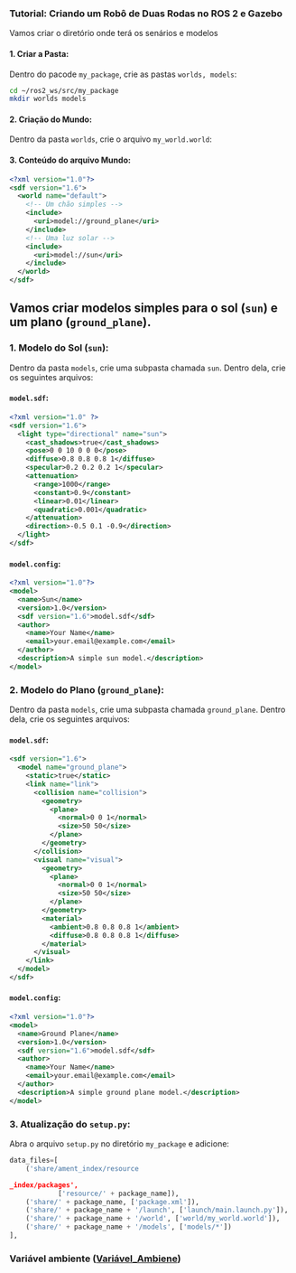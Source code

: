 ### Tutorial: Criando um Robô de Duas Rodas no ROS 2 e Gazebo
Vamos criar o diretório onde terá os senários e modelos

#### 1. Criar a Pasta:

Dentro do pacode `my_package`, crie as pastas `worlds, models`:

```bash
cd ~/ros2_ws/src/my_package
mkdir worlds models
```

#### 2. Criação do Mundo:

Dentro da pasta `worlds`, crie o arquivo `my_world.world`:

#### 3. Conteúdo do arquivo Mundo:

```xml
<?xml version="1.0"?>
<sdf version="1.6">
  <world name="default">
    <!-- Um chão simples -->
    <include>
      <uri>model://ground_plane</uri>
    </include>
    <!-- Uma luz solar -->
    <include>
      <uri>model://sun</uri>
    </include>
  </world>
</sdf>
```



## Vamos criar modelos simples para o sol (`sun`) e um plano (`ground_plane`).

### 1. Modelo do Sol (`sun`):

Dentro da pasta `models`, crie uma subpasta chamada `sun`. Dentro dela, crie os seguintes arquivos:

#### `model.sdf`:

```xml
<?xml version="1.0" ?>
<sdf version="1.6">
  <light type="directional" name="sun">
    <cast_shadows>true</cast_shadows>
    <pose>0 0 10 0 0 0</pose>
    <diffuse>0.8 0.8 0.8 1</diffuse>
    <specular>0.2 0.2 0.2 1</specular>
    <attenuation>
      <range>1000</range>
      <constant>0.9</constant>
      <linear>0.01</linear>
      <quadratic>0.001</quadratic>
    </attenuation>
    <direction>-0.5 0.1 -0.9</direction>
  </light>
</sdf>
```

#### `model.config`:

```xml
<?xml version="1.0"?>
<model>
  <name>Sun</name>
  <version>1.0</version>
  <sdf version="1.6">model.sdf</sdf>
  <author>
    <name>Your Name</name>
    <email>your.email@example.com</email>
  </author>
  <description>A simple sun model.</description>
</model>
```

### 2. Modelo do Plano (`ground_plane`):

Dentro da pasta `models`, crie uma subpasta chamada `ground_plane`. Dentro dela, crie os seguintes arquivos:

#### `model.sdf`:

```xml
<sdf version="1.6">
  <model name="ground_plane">
    <static>true</static>
    <link name="link">
      <collision name="collision">
        <geometry>
          <plane>
            <normal>0 0 1</normal>
            <size>50 50</size>
          </plane>
        </geometry>
      </collision>
      <visual name="visual">
        <geometry>
          <plane>
            <normal>0 0 1</normal>
            <size>50 50</size>
          </plane>
        </geometry>
        <material>
          <ambient>0.8 0.8 0.8 1</ambient>
          <diffuse>0.8 0.8 0.8 1</diffuse>
        </material>
      </visual>
    </link>
  </model>
</sdf>
```

#### `model.config`:

```xml
<?xml version="1.0"?>
<model>
  <name>Ground Plane</name>
  <version>1.0</version>
  <sdf version="1.6">model.sdf</sdf>
  <author>
    <name>Your Name</name>
    <email>your.email@example.com</email>
  </author>
  <description>A simple ground plane model.</description>
</model>
```


### 3. Atualização do `setup.py`:

Abra o arquivo `setup.py` no diretório `my_package` e adicione:

```python
data_files=[
    ('share/ament_index/resource

_index/packages',
            ['resource/' + package_name]),
    ('share/' + package_name, ['package.xml']),
    ('share/' + package_name + '/launch', ['launch/main.launch.py']),
    ('share/' + package_name + '/world', ['world/my_world.world']),
    ('share/' + package_name + '/models', ['models/*'])
],
```
###  Variável ambiente ([Variável_Ambiene](variavel_ambiente.md))